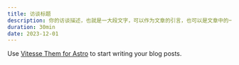 ```yaml
---
title: 访谈标题
description: 你的访谈描述，也就是一大段文字，可以作为文章的引言，也可以是文章中的一个段落。
duration: 30min
date: 2023-12-01
---
```


Use [Vitesse Them for Astro](https://astro.build/themes/details/vitesse-theme-for-astro/) to start writing your blog posts.
